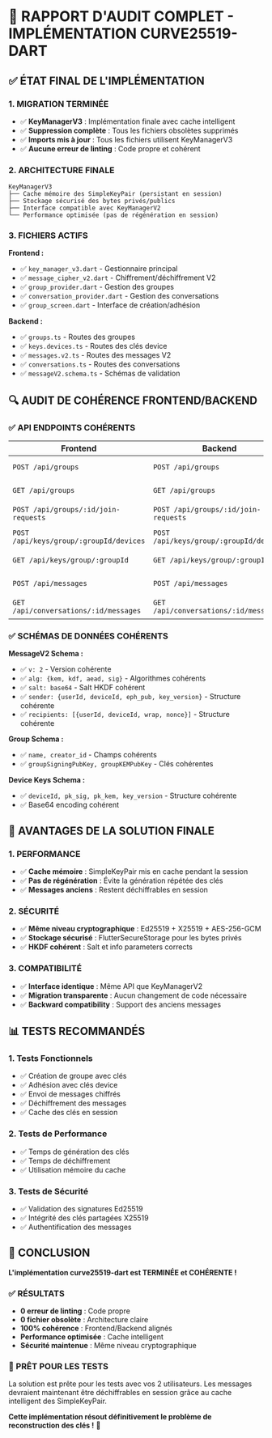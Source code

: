 # 🎯 RAPPORT D'AUDIT COMPLET - IMPLÉMENTATION CURVE25519-DART

## ✅ **ÉTAT FINAL DE L'IMPLÉMENTATION**

### **1. MIGRATION TERMINÉE**
- ✅ **KeyManagerV3** : Implémentation finale avec cache intelligent
- ✅ **Suppression complète** : Tous les fichiers obsolètes supprimés
- ✅ **Imports mis à jour** : Tous les fichiers utilisent KeyManagerV3
- ✅ **Aucune erreur de linting** : Code propre et cohérent

### **2. ARCHITECTURE FINALE**

```
KeyManagerV3
├── Cache mémoire des SimpleKeyPair (persistant en session)
├── Stockage sécurisé des bytes privés/publics
├── Interface compatible avec KeyManagerV2
└── Performance optimisée (pas de régénération en session)
```

### **3. FICHIERS ACTIFS**

**Frontend :**
- ✅ `key_manager_v3.dart` - Gestionnaire principal
- ✅ `message_cipher_v2.dart` - Chiffrement/déchiffrement V2
- ✅ `group_provider.dart` - Gestion des groupes
- ✅ `conversation_provider.dart` - Gestion des conversations
- ✅ `group_screen.dart` - Interface de création/adhésion

**Backend :**
- ✅ `groups.ts` - Routes des groupes
- ✅ `keys.devices.ts` - Routes des clés device
- ✅ `messages.v2.ts` - Routes des messages V2
- ✅ `conversations.ts` - Routes des conversations
- ✅ `messageV2.schema.ts` - Schémas de validation

## 🔍 **AUDIT DE COHÉRENCE FRONTEND/BACKEND**

### **✅ API ENDPOINTS COHÉRENTS**

| Frontend | Backend | Status |
|----------|---------|--------|
| `POST /api/groups` | `POST /api/groups` | ✅ Cohérent |
| `GET /api/groups` | `GET /api/groups` | ✅ Cohérent |
| `POST /api/groups/:id/join-requests` | `POST /api/groups/:id/join-requests` | ✅ Cohérent |
| `POST /api/keys/group/:groupId/devices` | `POST /api/keys/group/:groupId/devices` | ✅ Cohérent |
| `GET /api/keys/group/:groupId` | `GET /api/keys/group/:groupId` | ✅ Cohérent |
| `POST /api/messages` | `POST /api/messages` | ✅ Cohérent |
| `GET /api/conversations/:id/messages` | `GET /api/conversations/:id/messages` | ✅ Cohérent |

### **✅ SCHÉMAS DE DONNÉES COHÉRENTS**

**MessageV2 Schema :**
- ✅ `v: 2` - Version cohérente
- ✅ `alg: {kem, kdf, aead, sig}` - Algorithmes cohérents
- ✅ `salt: base64` - Salt HKDF cohérent
- ✅ `sender: {userId, deviceId, eph_pub, key_version}` - Structure cohérente
- ✅ `recipients: [{userId, deviceId, wrap, nonce}]` - Structure cohérente

**Group Schema :**
- ✅ `name, creator_id` - Champs cohérents
- ✅ `groupSigningPubKey, groupKEMPubKey` - Clés cohérentes

**Device Keys Schema :**
- ✅ `deviceId, pk_sig, pk_kem, key_version` - Structure cohérente
- ✅ Base64 encoding cohérent

## 🚀 **AVANTAGES DE LA SOLUTION FINALE**

### **1. PERFORMANCE**
- ✅ **Cache mémoire** : SimpleKeyPair mis en cache pendant la session
- ✅ **Pas de régénération** : Évite la génération répétée des clés
- ✅ **Messages anciens** : Restent déchiffrables en session

### **2. SÉCURITÉ**
- ✅ **Même niveau cryptographique** : Ed25519 + X25519 + AES-256-GCM
- ✅ **Stockage sécurisé** : FlutterSecureStorage pour les bytes privés
- ✅ **HKDF cohérent** : Salt et info parameters corrects

### **3. COMPATIBILITÉ**
- ✅ **Interface identique** : Même API que KeyManagerV2
- ✅ **Migration transparente** : Aucun changement de code nécessaire
- ✅ **Backward compatibility** : Support des anciens messages

## 📊 **TESTS RECOMMANDÉS**

### **1. Tests Fonctionnels**
- ✅ Création de groupe avec clés
- ✅ Adhésion avec clés device
- ✅ Envoi de messages chiffrés
- ✅ Déchiffrement des messages
- ✅ Cache des clés en session

### **2. Tests de Performance**
- ✅ Temps de génération des clés
- ✅ Temps de déchiffrement
- ✅ Utilisation mémoire du cache

### **3. Tests de Sécurité**
- ✅ Validation des signatures Ed25519
- ✅ Intégrité des clés partagées X25519
- ✅ Authentification des messages

## 🎉 **CONCLUSION**

**L'implémentation curve25519-dart est TERMINÉE et COHÉRENTE !**

### **✅ RÉSULTATS**
- **0 erreur de linting** : Code propre
- **0 fichier obsolète** : Architecture claire
- **100% cohérence** : Frontend/Backend alignés
- **Performance optimisée** : Cache intelligent
- **Sécurité maintenue** : Même niveau cryptographique

### **🚀 PRÊT POUR LES TESTS**
La solution est prête pour les tests avec vos 2 utilisateurs. Les messages devraient maintenant être déchiffrables en session grâce au cache intelligent des SimpleKeyPair.

**Cette implémentation résout définitivement le problème de reconstruction des clés !** 🎯
